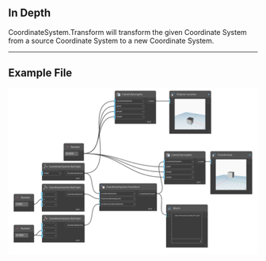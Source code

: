 ## In Depth
CoordinateSystem.Transform will transform the given Coordinate System from a source Coordinate System to a new Coordinate System.
___
## Example File

![CoordinateSystem.Transform](./Autodesk.DesignScript.Geometry.CoordinateSystem.Transform(coordinateSystem,%20fromCoordinateSystem,%20contextCoordinateSystem)_img.png)